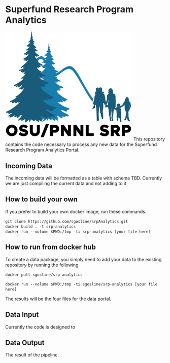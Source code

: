 # Superfund Research Program Analytics
<img src="OSU-PNNLsuperfund_Small.png"  width="400">
This repository contains the code necessary to process any new data for the Superfund Research Program Analytics Portal.

## Incoming Data
The incoming data will be formatted as a table with schema TBD. Currently we are just compiling the current data and not adding to it

## How to build your own
If you prefer to build your own docker image, run these commands.

```
git clone https://github.com/sgosline/srpAnalytics.git
docker build . -t srp-analytics
docker run --volume $PWD:/tmp -ti srp-analytics [your file here]
```


## How to run from docker hub
To create a data package, you simply need to add your data to the existing repository by running the following

```
docker pull sgosline/srp-analytics
```

```
docker run --volume $PWD:/tmp -ti sgosline/srp-analytics [your file here]
```

The results will be the four files for the data portal.

## Data Input
Currently the code is designed to

## Data Output
The result of the pipeline.
